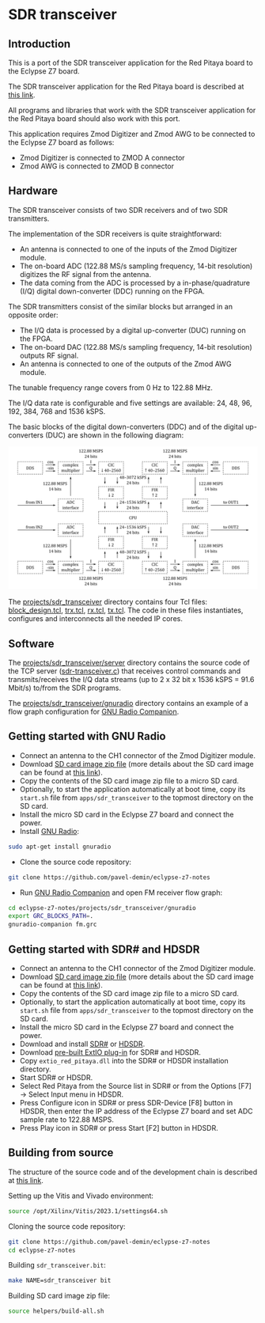 # SDR transceiver

## Introduction

This is a port of the SDR transceiver application for the Red Pitaya board to the Eclypse Z7 board.

The SDR transceiver application for the Red Pitaya board is described at [this link](http://pavel-demin.github.io/red-pitaya-notes/sdr-transceiver-122-88).

All programs and libraries that work with the SDR transceiver application for the Red Pitaya board should also work with this port.

This application requires Zmod Digitizer and Zmod AWG to be connected to the Eclypse Z7 board as follows:

- Zmod Digitizer is connected to ZMOD A connector
- Zmod AWG is connected to ZMOD B connector

## Hardware

The SDR transceiver consists of two SDR receivers and of two SDR transmitters.

The implementation of the SDR receivers is quite straightforward:

- An antenna is connected to one of the inputs of the Zmod Digitizer module.
- The on-board ADC (122.88 MS/s sampling frequency, 14-bit resolution) digitizes the RF signal from the antenna.
- The data coming from the ADC is processed by a in-phase/quadrature (I/Q) digital down-converter (DDC) running on the FPGA.

The SDR transmitters consist of the similar blocks but arranged in an opposite order:

- The I/Q data is processed by a digital up-converter (DUC) running on the FPGA.
- The on-board DAC (122.88 MS/s sampling frequency, 14-bit resolution) outputs RF signal.
- An antenna is connected to one of the outputs of the Zmod AWG module.

The tunable frequency range covers from 0 Hz to 122.88 MHz.

The I/Q data rate is configurable and five settings are available: 24, 48, 96, 192, 384, 768 and 1536 kSPS.

The basic blocks of the digital down-converters (DDC) and of the digital up-converters (DUC) are shown in the following diagram:

![SDR transceiver](/img/sdr-transceiver.png)

The [projects/sdr_transceiver]($source$/projects/sdr_transceiver) directory contains four Tcl files: [block_design.tcl]($source$/projects/sdr_transceiver/block_design.tcl), [trx.tcl]($source$/projects/sdr_transceiver/trx.tcl), [rx.tcl]($source$/projects/sdr_transceiver/rx.tcl), [tx.tcl]($source$/projects/sdr_transceiver/tx.tcl). The code in these files instantiates, configures and interconnects all the needed IP cores.

## Software

The [projects/sdr_transceiver/server]($source$/projects/sdr_transceiver/server) directory contains the source code of the TCP server ([sdr-transceiver.c]($source$/projects/sdr_transceiver/server/sdr-transceiver.c)) that receives control commands and transmits/receives the I/Q data streams (up to 2 x 32 bit x 1536 kSPS = 91.6 Mbit/s) to/from the SDR programs.

The [projects/sdr_transceiver/gnuradio]($source$/projects/sdr_transceiver/gnuradio) directory contains an example of a flow graph configuration for [GNU Radio Companion](https://wiki.gnuradio.org/index.php/GNURadioCompanion).

## Getting started with GNU Radio

- Connect an antenna to the CH1 connector of the Zmod Digitizer module.
- Download [SD card image zip file]($release_image$) (more details about the SD card image can be found at [this link](/alpine/)).
- Copy the contents of the SD card image zip file to a micro SD card.
- Optionally, to start the application automatically at boot time, copy its `start.sh` file from `apps/sdr_transceiver` to the topmost directory on the SD card.
- Install the micro SD card in the Eclypse Z7 board and connect the power.
- Install [GNU Radio](https://www.gnuradio.org):

```bash
sudo apt-get install gnuradio
```

- Clone the source code repository:

```bash
git clone https://github.com/pavel-demin/eclypse-z7-notes
```

- Run [GNU Radio Companion](https://wiki.gnuradio.org/index.php/GNURadioCompanion) and open FM receiver flow graph:

```bash
cd eclypse-z7-notes/projects/sdr_transceiver/gnuradio
export GRC_BLOCKS_PATH=.
gnuradio-companion fm.grc
```

## Getting started with SDR# and HDSDR

- Connect an antenna to the CH1 connector of the Zmod Digitizer module.
- Download [SD card image zip file]($release_image$) (more details about the SD card image can be found at [this link](/alpine/)).
- Copy the contents of the SD card image zip file to a micro SD card.
- Optionally, to start the application automatically at boot time, copy its `start.sh` file from `apps/sdr_transceiver` to the topmost directory on the SD card.
- Install the micro SD card in the Eclypse Z7 board and connect the power.
- Download and install [SDR#](https://www.dropbox.com/sh/5fy49wae6xwxa8a/AAAdAcU238cppWziK4xPRIADa/sdr/sdrsharp_v1.0.0.1361_with_plugins.zip?dl=1) or [HDSDR](https://www.hdsdr.de).
- Download [pre-built ExtIO plug-in]($extio_file$) for SDR# and HDSDR.
- Copy `extio_red_pitaya.dll` into the SDR# or HDSDR installation directory.
- Start SDR# or HDSDR.
- Select Red Pitaya from the Source list in SDR# or from the Options \[F7\] → Select Input menu in HDSDR.
- Press Configure icon in SDR# or press SDR-Device \[F8\] button in HDSDR, then enter the IP address of the Eclypse Z7 board and set ADC sample rate to 122.88 MSPS.
- Press Play icon in SDR# or press Start \[F2\] button in HDSDR.

## Building from source

The structure of the source code and of the development chain is described at [this link](/led-blinker/).

Setting up the Vitis and Vivado environment:

```bash
source /opt/Xilinx/Vitis/2023.1/settings64.sh
```

Cloning the source code repository:

```bash
git clone https://github.com/pavel-demin/eclypse-z7-notes
cd eclypse-z7-notes
```

Building `sdr_transceiver.bit`:

```bash
make NAME=sdr_transceiver bit
```

Building SD card image zip file:

```bash
source helpers/build-all.sh
```
